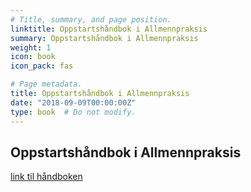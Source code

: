 ```yaml
---
# Title, summary, and page position.
linktitle: Oppstartshåndbok i Allmennpraksis
summary: Oppstartshåndbok i Allmennpraksis
weight: 1
icon: book
icon_pack: fas

# Page metadata.
title: Oppstartshåndbok i Allmennpraksis
date: "2018-09-09T00:00:00Z"
type: book  # Do not modify.
---
```


## Oppstartshåndbok i Allmennpraksis

[link til håndboken](https://www.legeforeningen.no/contentassets/fb3770fbcce5407b97d23d86be94089e/oppstartshandboka-ny-versjon-april-2019.pdf)
